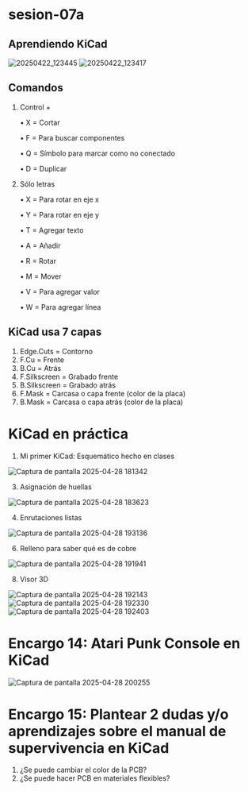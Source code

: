 # sesion-07a

## Aprendiendo KiCad

![20250422_123445](https://github.com/user-attachments/assets/047e6d9a-ef02-4c7f-8f4d-fcf7a49c621c)
![20250422_123417](https://github.com/user-attachments/assets/cbc818cf-fffe-43c9-8f43-294954b5cd73)

## Comandos

  1. Control +
     
     • X = Cortar
     
     • F = Para buscar componentes
     
     • Q = Símbolo para marcar como no conectado
     
     • D = Duplicar
     
  2. Sólo letras
     
     • X = Para rotar en eje x
     
     • Y = Para rotar en eje y
     
     • T = Agregar texto
     
     • A = Añadir
     
     • R = Rotar
     
     • M = Mover
     
     • V = Para agregar valor
     
     • W = Para agregar línea

## KiCad usa 7 capas

  1. Edge.Cuts = Contorno
  2. F.Cu = Frente
  3. B.Cu = Atrás
  4. F.Silkscreen = Grabado frente
  5. B.Silkscreen = Grabado atrás
  6. F.Mask = Carcasa o capa frente (color de la placa)
  7. B.Mask = Carcasa o capa atrás (color de la placa)

# KiCad en práctica

1. Mi primer KiCad: Esquemático hecho en clases

![Captura de pantalla 2025-04-28 181342](https://github.com/user-attachments/assets/a24ebb27-ebb5-46ab-832b-b4f03a9ebd39)

3. Asignación de huellas

![Captura de pantalla 2025-04-28 183623](https://github.com/user-attachments/assets/017b8224-bcad-4818-b7d8-35e954cd3cce)

4. Enrutaciones listas

![Captura de pantalla 2025-04-28 193136](https://github.com/user-attachments/assets/815a686b-e225-424b-804e-a503ff2b6dfd)

6. Relleno para saber qué es de cobre

![Captura de pantalla 2025-04-28 191941](https://github.com/user-attachments/assets/9938a903-3327-4669-87b2-9620283feb89)

8. Visor 3D

![Captura de pantalla 2025-04-28 192143](https://github.com/user-attachments/assets/3a9634c5-07a9-4727-8072-0dbb6bf71e86)
![Captura de pantalla 2025-04-28 192330](https://github.com/user-attachments/assets/5f609c8e-8c7e-4354-a477-e4d4a012bcca)
![Captura de pantalla 2025-04-28 192403](https://github.com/user-attachments/assets/1ea0aae9-3d09-4830-b5ee-249ace23702c)

# Encargo 14: Atari Punk Console en KiCad

![Captura de pantalla 2025-04-28 200255](https://github.com/user-attachments/assets/76fd99cb-483b-4128-91c0-cea343469708)

# Encargo 15: Plantear 2 dudas y/o aprendizajes sobre el manual de supervivencia en KiCad
 1. ¿Se puede cambiar el color de la PCB?
 2. ¿Se puede hacer PCB en materiales flexibles?
